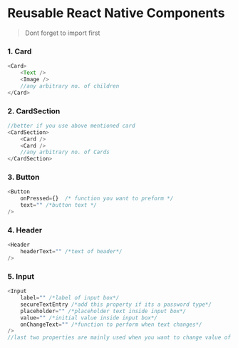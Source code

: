 # Reusable React Native Components

> Dont forget to import first

### 1. Card

```javascript
<Card>
	<Text />
	<Image />
	//any arbitrary no. of children
</Card>
```

### 2. CardSection

```javascript
//better if you use above mentioned card
<CardSection>
	<Card />
	<Card />
	//any arbitrary no. of Cards
</CardSection>
```

### 3. Button

```javascript
<Button 
	onPressed={}  /* function you want to preform */
	text="" /*button text */
/>
```

### 4. Header

```javascript
<Header 
	headerText="" /*text of header*/
/>
```

### 5. Input

```javascript
<Input
	label="" /*label of input box*/
	secureTextEntry /*add this property if its a password type*/
	placeholder="" /*placeholder text inside input box*/
	value="" /*initial value inside input box*/
	onChangeText="" /*function to perform when text changes*/
/>
//last two properties are mainly used when you want to change value of state of a class-based component
```
